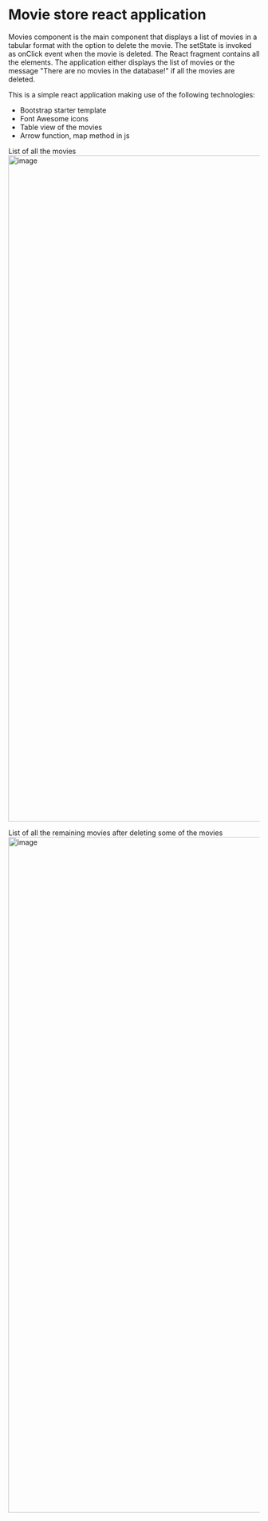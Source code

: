 # Movie store react application

Movies component is the main component that displays a list of movies in a tabular format with the option to delete the movie. The setState is invoked as onClick event when the movie is deleted. The React fragment contains all the elements. The application either displays the list of movies or the message "There are no movies in the database!" if all the movies are deleted.

This is a simple react application making use of the following technologies:

<ul>
    <li>Bootstrap starter template</li>
    <li>Font Awesome icons</li>
    <li>Table view of the movies</li>
    <li>Arrow function, map method in js</li>
</ul>

List of all the movies
<img width="1335" alt="image" src="https://github.com/angelineflorajohn/react-apps/assets/25217498/6071cbd5-c488-4e18-b273-f09bce9fdfff">

List of all the remaining movies after deleting some of the movies
<img width="1354" alt="image" src="https://github.com/angelineflorajohn/react-apps/assets/25217498/9494c3f3-7f53-4bb7-8678-2da1406db263">
